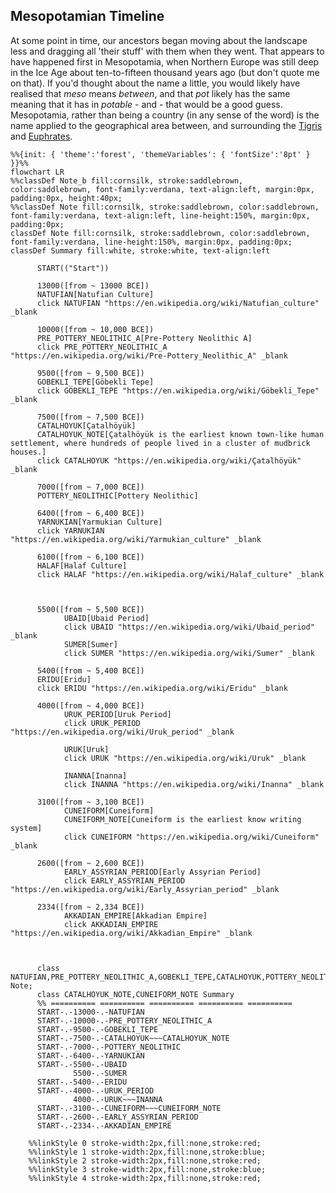 ## Mesopotamian Timeline
At some point in time, our ancestors began moving about the landscape less and dragging all 'their stuff' with them when they went. That appears to have happened first in Mesopotamia, when Northern Europe was still deep in the Ice Age about ten-to-fifteen thousand years ago (but don't quote me on that). If you'd thought about the name a little, you would likely have realised that _meso_ means _between_, and that _pot_ likely has the same meaning that it has in _potable_ - and - that would be a good guess. Mesopotamia, rather than being a country (in any sense of the word) is the name applied to the geographical area between, and surrounding the
[Tigris](https://en.wikipedia.org/wiki/Tigris) and [Euphrates](https://en.wikipedia.org/wiki/Euphrates).

```mermaid
%%{init: { 'theme':'forest', 'themeVariables': { 'fontSize':'8pt' } }}%%
flowchart LR
%%classDef Note_b fill:cornsilk, stroke:saddlebrown, color:saddlebrown, font-family:verdana, text-align:left, margin:0px, padding:0px, height:40px;
%%classDef Note fill:cornsilk, stroke:saddlebrown, color:saddlebrown, font-family:verdana, text-align:left, line-height:150%, margin:0px, padding:0px;
classDef Note fill:cornsilk, stroke:saddlebrown, color:saddlebrown, font-family:verdana, line-height:150%, margin:0px, padding:0px;
classDef Summary fill:white, stroke:white, text-align:left

      START(("Start"))

      13000([from ~ 13000 BCE])
      NATUFIAN[Natufian Culture]
      click NATUFIAN "https://en.wikipedia.org/wiki/Natufian_culture" _blank

      10000([from ~ 10,000 BCE])
      PRE_POTTERY_NEOLITHIC_A[Pre-Pottery Neolithic A]
      click PRE_POTTERY_NEOLITHIC_A "https://en.wikipedia.org/wiki/Pre-Pottery_Neolithic_A" _blank

      9500([from ~ 9,500 BCE])
      GOBEKLI_TEPE[Göbekli Tepe]
      click GOBEKLI_TEPE "https://en.wikipedia.org/wiki/Göbekli_Tepe" _blank

      7500([from ~ 7,500 BCE])
      CATALHOYUK[Çatalhöyük]
      CATALHOYUK_NOTE[Çatalhöyük is the earliest known town-like human settlement, where hundreds of people lived in a cluster of mudbrick houses.]
      click CATALHOYUK "https://en.wikipedia.org/wiki/Çatalhöyük" _blank

      7000([from ~ 7,000 BCE])
      POTTERY_NEOLITHIC[Pottery Neolithic]

      6400([from ~ 6,400 BCE])
      YARNUKIAN[Yarmukian Culture]
      click YARNUKIAN "https://en.wikipedia.org/wiki/Yarmukian_culture" _blank

      6100([from ~ 6,100 BCE])
      HALAF[Halaf Culture]
      click HALAF "https://en.wikipedia.org/wiki/Halaf_culture" _blank



      5500([from ~ 5,500 BCE])
            UBAID[Ubaid Period]
            click UBAID "https://en.wikipedia.org/wiki/Ubaid_period" _blank
            SUMER[Sumer]
            click SUMER "https://en.wikipedia.org/wiki/Sumer" _blank

      5400([from ~ 5,400 BCE])
      ERIDU[Eridu]
      click ERIDU "https://en.wikipedia.org/wiki/Eridu" _blank

      4000([from ~ 4,000 BCE])
            URUK_PERIOD[Uruk Period]
            click URUK_PERIOD "https://en.wikipedia.org/wiki/Uruk_period" _blank

            URUK[Uruk]
            click URUK "https://en.wikipedia.org/wiki/Uruk" _blank

            INANNA[Inanna]
            click INANNA "https://en.wikipedia.org/wiki/Inanna" _blank

      3100([from ~ 3,100 BCE])
            CUNEIFORM[Cuneiform]
            CUNEIFORM_NOTE[Cuneiform is the earliest know writing system]
            click CUNEIFORM "https://en.wikipedia.org/wiki/Cuneiform" _blank

      2600([from ~ 2,600 BCE])
            EARLY_ASSYRIAN_PERIOD[Early Assyrian Period]
            click EARLY_ASSYRIAN_PERIOD "https://en.wikipedia.org/wiki/Early_Assyrian_period" _blank

      2334([from ~ 2,334 BCE])
            AKKADIAN_EMPIRE[Akkadian Empire]
            click AKKADIAN_EMPIRE "https://en.wikipedia.org/wiki/Akkadian_Empire" _blank



      class NATUFIAN,PRE_POTTERY_NEOLITHIC_A,GOBEKLI_TEPE,CATALHOYUK,POTTERY_NEOLITHIC,YARNUKIAN,UBAID,SUMER,ERIDU,URUK_PERIOD,URUK,INANNA,CUNEIFORM,EARLY_ASSYRIAN_PERIOD,AKKADIAN_EMPIRE Note;
      class CATALHOYUK_NOTE,CUNEIFORM_NOTE Summary
      %% ========== ========== ========== ========== ==========
      START-.-13000-.-NATUFIAN
      START-.-10000-.-PRE_POTTERY_NEOLITHIC_A
      START-.-9500-.-GOBEKLI_TEPE
      START-.-7500-.-CATALHOYUK~~~CATALHOYUK_NOTE
      START-.-7000-.-POTTERY_NEOLITHIC
      START-.-6400-.-YARNUKIAN
      START-.-5500-.-UBAID
              5500-.-SUMER
      START-.-5400-.-ERIDU
      START-.-4000-.-URUK_PERIOD
              4000-.-URUK~~~INANNA
      START-.-3100-.-CUNEIFORM~~~CUNEIFORM_NOTE
      START-.-2600-.-EARLY_ASSYRIAN_PERIOD
      START-.-2334-.-AKKADIAN_EMPIRE

    %%linkStyle 0 stroke-width:2px,fill:none,stroke:red;
    %%linkStyle 1 stroke-width:2px,fill:none,stroke:blue;
    %%linkStyle 2 stroke-width:2px,fill:none,stroke:red;
    %%linkStyle 3 stroke-width:2px,fill:none,stroke:blue;
    %%linkStyle 4 stroke-width:2px,fill:none,stroke:red;
```
